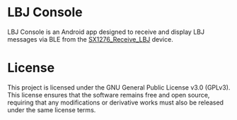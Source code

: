 # LBJ Console

LBJ Console is an Android app designed to receive and display LBJ messages via BLE from the [SX1276_Receive_LBJ](https://github.com/undef-i/SX1276_Receive_LBJ) device.


# License

This project is licensed under the GNU General Public License v3.0 (GPLv3). This license ensures that the software remains free and open source, requiring that any modifications or derivative works must also be released under the same license terms.
